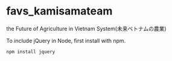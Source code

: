 # favs_kamisamateam
the Future of Agriculture in Vietnam System(未来ベトナムの農業)

To include jQuery in Node, first install with npm.
```
npm install jquery
```
